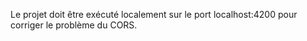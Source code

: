 Le projet doit être exécuté localement sur le port localhost:4200 pour corriger le problème du CORS.
